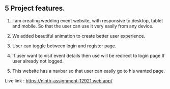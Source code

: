## 5 Project features.
1. I am creating wedding event website, with responsive to desktop, tablet and mobile. So that the user can use it very easily from any device.

2. We added beautiful animation to create better user experience.

3. User can toggle between login and register page.

4. If user want to visit event details then use will be redirect to login page.If user already not logged.

5. This website has a navbar so that user can easily go to his wanted page.

Live link : https://ninth-assignment-12921.web.app/
